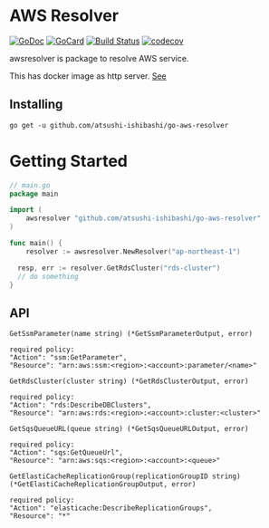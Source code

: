# AWS Resolver
[![GoDoc][1]][2]
[![GoCard][3]][4]
[![Build Status][5]][6]
[![codecov][7]][8]

[1]: https://godoc.org/github.com/atsushi-ishibashi/go-aws-resolver?status.svg
[2]: https://godoc.org/github.com/atsushi-ishibashi/go-aws-resolver
[3]: https://goreportcard.com/badge/github.com/atsushi-ishibashi/go-aws-resolver
[4]: https://goreportcard.com/report/github.com/atsushi-ishibashi/go-aws-resolver
[5]: https://travis-ci.org/atsushi-ishibashi/go-aws-resolver.svg?branch=master
[6]: https://travis-ci.org/atsushi-ishibashi/go-aws-resolver
[7]: https://codecov.io/gh/atsushi-ishibashi/go-aws-resolver/branch/master/graph/badge.svg
[8]: https://codecov.io/gh/atsushi-ishibashi/go-aws-resolver

awsresolver is package to resolve AWS service.

This has docker image as http server. [See](https://hub.docker.com/r/atsushi51/go-aws-resolver/)

## Installing
```
go get -u github.com/atsushi-ishibashi/go-aws-resolver
```

# Getting Started

``` Go
// main.go
package main

import (
	awsresolver "github.com/atsushi-ishibashi/go-aws-resolver"
)

func main() {
	resolver := awsresolver.NewResolver("ap-northeast-1")

  resp, err := resolver.GetRdsCluster("rds-cluster")
  // do something
}
```

## API
```
GetSsmParameter(name string) (*GetSsmParameterOutput, error)

required policy:
"Action": "ssm:GetParameter",
"Resource": "arn:aws:ssm:<region>:<account>:parameter/<name>"
```
```
GetRdsCluster(cluster string) (*GetRdsClusterOutput, error)

required policy:
"Action": "rds:DescribeDBClusters",
"Resource": "arn:aws:rds:<region>:<account>:cluster:<cluster>"
```
```
GetSqsQueueURL(queue string) (*GetSqsQueueURLOutput, error)

required policy:
"Action": "sqs:GetQueueUrl",
"Resource": "arn:aws:sqs:<region>:<account>:<queue>"
```
```
GetElastiCacheReplicationGroup(replicationGroupID string) (*GetElastiCacheReplicationGroupOutput, error)

required policy:
"Action": "elasticache:DescribeReplicationGroups",
"Resource": "*"
```
